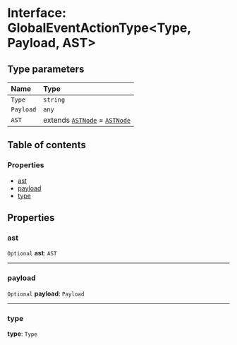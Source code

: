 # Interface: GlobalEventActionType\<Type, Payload, AST>

## Type parameters

| Name | Type |
| :------ | :------ |
| `Type` | `string` |
| `Payload` | `any` |
| `AST` | extends [`ASTNode`](/en/auto-docs/fixed-layout-editor/classes/ASTNode.md) = [`ASTNode`](/en/auto-docs/fixed-layout-editor/classes/ASTNode.md) |

## Table of contents

### Properties

* [ast](/en/auto-docs/fixed-layout-editor/interfaces/GlobalEventActionType.md#ast)
* [payload](/en/auto-docs/fixed-layout-editor/interfaces/GlobalEventActionType.md#payload)
* [type](/en/auto-docs/fixed-layout-editor/interfaces/GlobalEventActionType.md#type)

## Properties

### ast

`Optional` **ast**: `AST`

***

### payload

`Optional` **payload**: `Payload`

***

### type

**type**: `Type`

